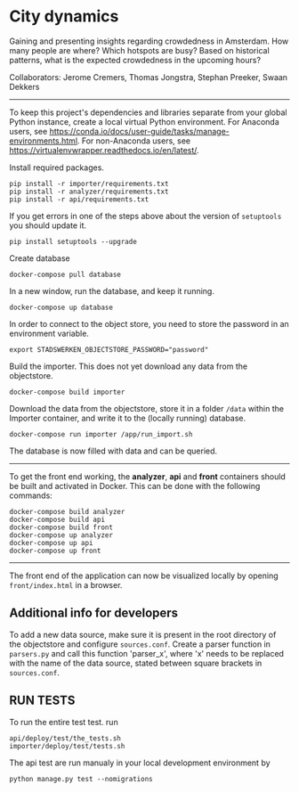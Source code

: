 # City dynamics #

Gaining and presenting insights regarding crowdedness in Amsterdam. How many people are where? Which hotspots are busy? Based on historical patterns, what is the expected crowdedness in the upcoming hours?

Collaborators: Jerome Cremers, Thomas Jongstra, Stephan Preeker, Swaan Dekkers

---

To keep this project's dependencies and libraries separate from your global Python instance, create a local virtual Python environment. For Anaconda users, see https://conda.io/docs/user-guide/tasks/manage-environments.html. For non-Anaconda users, see https://virtualenvwrapper.readthedocs.io/en/latest/.

Install required packages.

```
pip install -r importer/requirements.txt
pip install -r analyzer/requirements.txt
pip install -r api/requirements.txt
```

If you get errors in one of the steps above about the version of `setuptools` you should update it.

```
pip install setuptools --upgrade
```


Create database

```
docker-compose pull database
```

In a new window, run the database, and keep it running.

```
docker-compose up database
```

In order to connect to the object store, you need to store the password in an environment variable.

```
export STADSWERKEN_OBJECTSTORE_PASSWORD="password"
```

Build the importer. This does not yet download any data from the objectstore.

```
docker-compose build importer
```

Download the data from the objectstore, store it in a folder `/data` within the Importer container, and write it to the (locally running) database.

```
docker-compose run importer /app/run_import.sh
```

The database is now filled with data and can be queried.

---

To get the front end working, the **analyzer**, **api** and **front** containers should be built and activated in Docker. This can be done with the following commands:

```
docker-compose build analyzer
docker-compose build api
docker-compose build front
docker-compose up analyzer
docker-compose up api
docker-compose up front
```
---

The front end of the application can now be visualized locally by opening `front/index.html` in a browser.

## Additional info for developers ##

To add a new data source, make sure it is present in the root directory of the objectstore and configure `sources.conf`.
Create a parser function in `parsers.py` and call this function 'parser_x', where 'x' needs to be replaced with the name of the data source, stated between square brackets in `sources.conf`.

## RUN TESTS ##

To run the entire test test. run 
```
api/deploy/test/the_tests.sh
importer/deploy/test/tests.sh
```

The api test are run manualy in your local development environment by
```
python manage.py test --nomigrations
```

